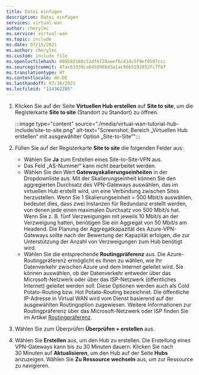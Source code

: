 ```yaml
---
title: Datei einfügen
description: Datei einfügen
services: virtual-wan
author: cherylmc
ms.service: virtual-wan
ms.topic: include
ms.date: 07/15/2021
ms.author: cherylmc
ms.custom: include file
ms.openlocfilehash: 009b82188c52df6728aeef6c414c5f9ef0507ccc
ms.sourcegitcommit: 47ac63339ca645096bd3a1ac96b5192852fc7fb7
ms.translationtype: HT
ms.contentlocale: de-DE
ms.lasthandoff: 07/16/2021
ms.locfileid: "114362285"
---
```

1. Klicken Sie auf der Seite **Virtuellen Hub erstellen** auf **Site to site**, um die Registerkarte **Site to site** (Standort zu Standort) zu öffnen.

   :::image type="content" source="./media/virtual-wan-tutorial-hub-include/site-to-site.png" alt-text="Screenshot: Bereich „Virtuellen Hub erstellen“ mit ausgewählter Option „Site-to-Site“":::

1. Füllen Sie auf der Registerkarte **Site to site** die folgenden Felder aus:

   * Wählen Sie **Ja** zum Erstellen eines Site-to-Site-VPN aus.
   * Das Feld „AS-Nummer“ kann nicht bearbeitet werden.
   * Wählen Sie den Wert **Gatewayskalierungseinheiten** in der Dropdownliste aus. Mit der Skalierungseinheit können Sie den aggregierten Durchsatz des VPN-Gateways auswählen, das im virtuellen Hub erstellt wird, um eine Verbindung zwischen Sites herzustellen. Wenn Sie 1 Skalierungseinheit = 500 Mbit/s auswählen, bedeutet dies, dass zwei Instanzen für Redundanz erstellt werden, von denen jede einen maximalen Durchsatz von 500 Mbit/s hat. Wenn Sie z. B. fünf Verzweigungen mit jeweils 10 Mbit/s an der Verzweigung hatten, benötigen Sie ein Aggregat von 50 Mbit/s am Headend. Die Planung der Aggregatkapazität des Azure-VPN-Gateways sollte nach der Bewertung der Kapazität erfolgen, die zur Unterstützung der Anzahl von Verzweigungen zum Hub benötigt wird.
   * Wählen Sie die entsprechende **Routingpräferenz** aus. Die Azure-Routingpräferenz ermöglicht es Ihnen zu wählen, wie Ihr Datenverkehr zwischen Azure und dem Internet geleitet wird. Sie können auswählen, ob der Datenverkehr entweder über das Microsoft-Netzwerk oder über das ISP-Netzwerk (öffentliches Internet) geleitet werden soll. Diese Optionen werden auch als Cold Potato-Routing bzw. Hot Potato-Routing bezeichnet. Die öffentliche IP-Adresse in Virtual WAN wird vom Dienst basierend auf der ausgewählten Routingoption zugewiesen. Weitere Informationen zur Routingpräferenz über das Microsoft-Netzwerk oder ISP finden Sie im Artikel [Routingpräferenz](../articles/virtual-network/routing-preference-overview.md).
1. Wählen Sie zum Überprüfen **Überprüfen + erstellen** aus.
1. Wählen Sie **Erstellen** aus, um den Hub zu erstellen. Die Erstellung eines VPN-Gateways kann bis zu 30 Minuten dauern. Klicken Sie nach 30 Minuten auf **Aktualisieren**, um den Hub auf der Seite **Hubs** anzuzeigen. Wählen Sie **Zu Ressource wechseln** aus, um zur Ressource zu navigieren.